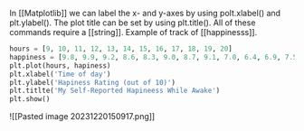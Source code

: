 In [[Matplotlib]] we can label the x- and y-axes by using polt.xlabel() and plt.ylabel(). The plot title can be set by using plt.title().
All of these commands require a [[string]].
Example of track of [[happinesss]].
```python
hours = [9, 10, 11, 12, 13, 14, 15, 16, 17, 18, 19, 20]
happiness = [9.8, 9.9, 9.2, 8.6, 8.3, 9.0, 8.7, 9.1, 7.0, 6.4, 6.9, 7.5]
plt.plot(hours, hapiness)
plt.xlabel('Time of day')
plt.ylabel('Hapiness Rating (out of 10)')
plt.titlte('My Self-Reported Hapineess While Awake')
plt.show()
```
![[Pasted image 20231220150917.png]]

